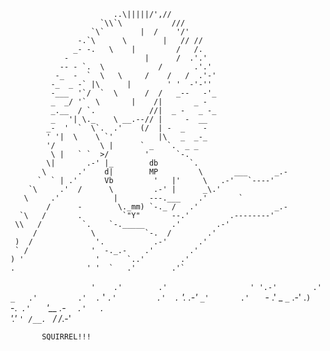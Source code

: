 

                           ..\|||||/',//
                        `\\`\           ///
                      `\`        |  /    '/'
                   -.`\      \        |   // //
                  _- -.   \    |         /   /.
                -                 |      /  .'.'
               -- - `.  \            /       .'.'
              -_  -  `  \   \     /    /   /  .'-'
             -_  _ -` |\      |        ' '  -'-''
             -___  '`/  `  \      /  /   _--   -'_
             _  _/ '`  \       |    /|       _ -
             _.__  / `.            //|  _ -   _ -_
             _   '| \._    \ __.--// |     -  __
            _-  '  `  \`.  .'    (/  | -  _    -
            ' '|  \    \ `'          |\   _  _-_
            '/          \ |      ` _   `.  _ _
             \ |   ` `  >/        '      `-.
            \|       .-' |_        db       `.
           \       .'    d|        MP         \       ___      _.-
          `  ` | .'      Vb         '   |'     \   .-'   `----'
        `\     .'  /      \         .-' |      _\.'
       \     .'            |       ---.___    .'       `
            /      -        \._mm) `-._ /   .'                 _.-
      `\   /       .         `"Y"       --.'         .--------'
     \\   /         `.    `-._____      .'        .-'
         /            \           `-.  /        .'
     )  /              '.           .-'       .'
     ` /              '  -._.-    .'        .'
    ) '                '      `..'        .'
    .                ' '  `   .'        .'`
   `                   '    .'        .'  `
   `                  ' '.-'        .'   `
   `               _   .'         .'  .`
    '              _`.'         .'  .`
     '.        .-'_ `_'       .'   `
       -      .' _  `_`    .-'  .`
       )          `-._`  .'    `
        '__   _.-_  `  .'   .`           
           '.'     `' /__. `
           /         /_.-'

           SQUIRREL!!!
